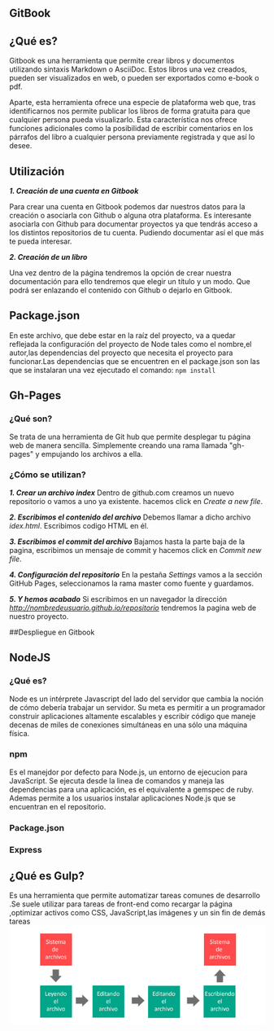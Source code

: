 ## GitBook

##  ¿Qué es?

Gitbook es una herramienta que permite crear libros y
documentos utilizando sintaxis Markdown o AsciiDoc. Estos
libros una vez creados, pueden ser visualizados en web, o
pueden ser exportados como e-book o pdf.


Aparte, esta herramienta ofrece una especie de plataforma
web que, tras identificarnos nos permite publicar los
libros de forma gratuita para que cualquier persona pueda
visualizarlo. Esta característica nos ofrece funciones
adicionales como la posibilidad de escribir comentarios en
los párrafos del libro a cualquier persona previamente
registrada y que así lo desee.

## Utilización

***1. Creación de una cuenta en Gitbook***


Para crear una cuenta en Gitbook podemos dar nuestros datos para
la creación o asociarla con Github o alguna otra plataforma. Es interesante 
asociarla con Github para documentar proyectos ya que tendrás acceso a los
distintos repositorios de tu cuenta. Pudiendo documentar así el que más te pueda interesar.
    
***2. Creación de un libro***

Una vez dentro de la página tendremos la opción de crear nuestra documentación
para ello tendremos que elegir un título y un modo. Que podrá ser enlazando el
contenido con Github o dejarlo en Gitbook.



## Package.json


En este archivo, que debe estar en la raíz del proyecto, va a quedar reflejada la configuración del proyecto de Node tales como el nombre,el autor,las dependencias del 
proyecto que necesita el proyecto para funcionar.Las dependencias que se 
encuentren en el package.json son las que se instalaran una vez ejecutado
el comando: ```npm install```


## Gh-Pages
### ¿Qué son?
Se trata de una herramienta de Git hub que permite desplegar tu página web de manera sencilla. Simplemente creando una rama llamada "gh-pages" y empujando los archivos a ella.
### ¿Cómo se utilizan?
***1. Crear un archivo index***
    Dentro de github.com creamos un nuevo repositorio o vamos a uno ya existente. hacemos click en *Create a new file*. 

***2. Escribimos el contenido del archivo***
    Debemos llamar a dicho archivo *idex.html*. Escribimos codigo HTML en él.

***3. Escribimos el commit del archivo***
    Bajamos hasta la parte baja de la pagina, escribimos un mensaje de commit y hacemos click en *Commit new file*.

***4. Configuración del repositorio***
    En la pestaña *Settings* vamos a la sección GitHub Pages, seleccionamos la rama master como fuente y guardamos.

***5. Y hemos acabado***
    Si escribimos en un navegador la dirección *http://nombredeusuario.github.io/repositorio* tendremos la pagina web de nuestro proyecto.
  
  
  
##Despliegue en Gitbook  
  
  
  
  
    
## NodeJS
### ¿Qué es?
Node es un intérprete Javascript del lado del servidor que cambia la noción de cómo debería trabajar un servidor. Su meta es permitir a un programador construir aplicaciones altamente escalables y escribir código que maneje decenas de miles de conexiones simultáneas en una sólo una máquina física.

### npm
Es el manejdor por defecto para Node.js, un entorno de ejecucion para JavaScript. Se ejecuta desde la linea de comandos y maneja las dependencias para una aplicación, es el equivalente a gemspec de ruby.
Ademas permite a los usuarios instalar aplicaciones Node.js que se encuentran en el repositorio.

### Package.json

### Express

## ¿Qué es Gulp?
Es una herramienta que permite automatizar tareas comunes de desarrollo
    .Se suele utilizar para tareas de front-end como recargar la página
    ,optimizar activos como CSS, JavaScript,las imágenes y un sin fin de demás 
    tareas
    ![hola](../img/gulp.png)
    